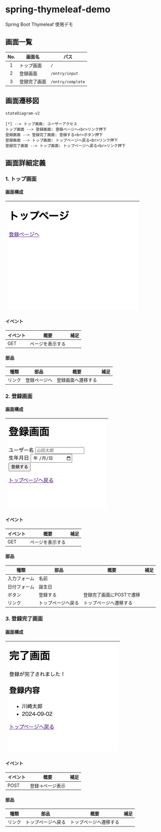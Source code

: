 # spring-thymeleaf-demo
Spring Boot Thymeleaf 使用デモ

## 画面一覧

|No.|画面名|パス|
|:--:|--|--|
|1|トップ画面|`/`|
|2|登録画面|`/entry/input`|
|3|登録完了画面|`/entry/complete`|

## 画面遷移図

```mermaid
stateDiagram-v2

[*] --> トップ画面: ユーザーアクセス
トップ画面 --> 登録画面: 登録ページへ<br>リンク押下
登録画面 --> 登録完了画面: 登録する<br>ボタン押下
登録画面 --> トップ画面: トップページへ戻る<br>リンク押下
登録完了画面 --> トップ画面: トップページへ戻る<br>リンク押下
```

## 画面詳細定義
### 1. トップ画面
#### 画面構成
|![](wiki/media/readme/top.png)|
|--|

#### イベント
|イベント|概要|補足|
|--|--|--|
|GET|ページを表示する|

#### 部品
|種類|部品|概要|補足|
|--|--|--|--|
|リンク|登録ページへ|登録画面へ遷移する||


### 2. 登録画面
#### 画面構成
|![](wiki/media/readme/input.png)|
|--|

#### イベント
|イベント|概要|補足|
|--|--|--|
|GET|ページを表示する|

#### 部品
|種類|部品|概要|補足|
|--|--|--|--|
|入力フォーム|名前|||
|日付フォーム|誕生日|||
|ボタン|登録する|登録完了画面にPOSTで遷移||
|リンク|トップページへ戻る|トップページへ遷移する||

### 3. 登録完了画面
#### 画面構成
|![](wiki/media/readme/complate.png)|
|--|

#### イベント
|イベント|概要|補足|
|--|--|--|
|POST|登録→ページ表示|

#### 部品
|種類|部品|概要|補足|
|--|--|--|--|
|リンク|トップページへ戻る|トップページへ遷移する||


